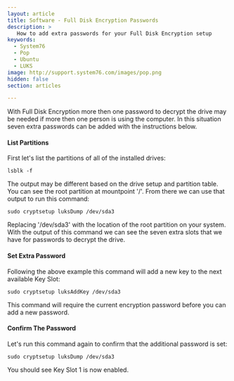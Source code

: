 ```yaml
---
layout: article
title: Software - Full Disk Encryption Passwords
description: >
   How to add extra passwords for your Full Disk Encryption setup
keywords:
  - System76
  - Pop
  - Ubuntu
  - LUKS
image: http://support.system76.com/images/pop.png
hidden: false
section: articles

---
```


With Full Disk Encryption more then one password to decrypt the drive may be needed if more then one person is using the computer. In this situation seven extra passwords can be added with the instructions below.

#### List Partitions

First let's list the partitions of all of the installed drives:

```
lsblk -f
```

The output may be different based on the drive setup and partition table. You can see the root partition at mountpoint '/'. From there we can use that output to run this command:

```
sudo cryptsetup luksDump /dev/sda3
```

Replacing '/dev/sda3' with the location of the root partition on your system. With the output of this command we can see the seven extra slots that we have for passwords to decrypt the drive.

#### Set Extra Password

Following the above example this command will add a new key to the next available Key Slot:

```
sudo cryptsetup luksAddKey /dev/sda3
```

This command will require the current encryption password before you can add a new password.

#### Confirm The Password

Let's run this command again to confirm that the additional password is set:

```
sudo cryptsetup luksDump /dev/sda3
```

You should see Key Slot 1 is now enabled.
